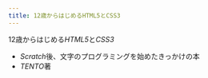 ```yaml
---
title: 12歳からはじめるHTML5とCSS3
---
```


12歳からはじめる*HTML5*と*CSS3*

* *Scratch*後、文字のプログラミングを始めたきっかけの本
* *TENTO*著
